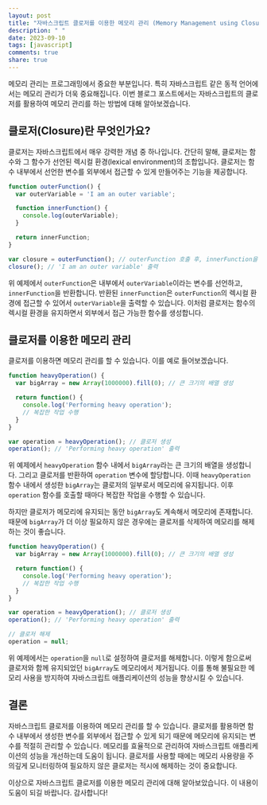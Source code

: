 ```yaml
---
layout: post
title: "자바스크립트 클로저를 이용한 메모리 관리 (Memory Management using Closures)"
description: " "
date: 2023-09-10
tags: [javascript]
comments: true
share: true
---
```


메모리 관리는 프로그래밍에서 중요한 부분입니다. 특히 자바스크립트 같은 동적 언어에서는 메모리 관리가 더욱 중요해집니다. 이번 블로그 포스트에서는 자바스크립트의 클로저를 활용하여 메모리 관리를 하는 방법에 대해 알아보겠습니다.

## 클로저(Closure)란 무엇인가요?

클로저는 자바스크립트에서 매우 강력한 개념 중 하나입니다. 간단히 말해, 클로저는 함수와 그 함수가 선언된 렉시컬 환경(lexical environment)의 조합입니다. 클로저는 함수 내부에서 선언한 변수를 외부에서 접근할 수 있게 만들어주는 기능을 제공합니다.

```javascript
function outerFunction() {
  var outerVariable = 'I am an outer variable';

  function innerFunction() {
    console.log(outerVariable);
  }

  return innerFunction;
}

var closure = outerFunction(); // outerFunction 호출 후, innerFunction을 반환
closure(); // 'I am an outer variable' 출력
```

위 예제에서 `outerFunction`은 내부에서 `outerVariable`이라는 변수를 선언하고, `innerFunction`을 반환합니다. 반환된 `innerFunction`은 `outerFunction`의 렉시컬 환경에 접근할 수 있어서 `outerVariable`을 출력할 수 있습니다. 이처럼 클로저는 함수의 렉시컬 환경을 유지하면서 외부에서 접근 가능한 함수를 생성합니다.

## 클로저를 이용한 메모리 관리

클로저를 이용하면 메모리 관리를 할 수 있습니다. 이를 예로 들어보겠습니다.

```javascript
function heavyOperation() {
  var bigArray = new Array(1000000).fill(0); // 큰 크기의 배열 생성

  return function() {
    console.log('Performing heavy operation');
    // 복잡한 작업 수행 
  }
}

var operation = heavyOperation(); // 클로저 생성
operation(); // 'Performing heavy operation' 출력
```

위 예제에서 `heavyOperation` 함수 내에서 `bigArray`라는 큰 크기의 배열을 생성합니다. 그리고 클로저를 반환하여 `operation` 변수에 할당합니다. 이때 `heavyOperation` 함수 내에서 생성한 `bigArray`는 클로저의 일부로서 메모리에 유지됩니다. 이후 `operation` 함수를 호출할 때마다 복잡한 작업을 수행할 수 있습니다.

하지만 클로저가 메모리에 유지되는 동안 `bigArray`도 계속해서 메모리에 존재합니다. 때문에 `bigArray`가 더 이상 필요하지 않은 경우에는 클로저를 삭제하여 메모리를 해제하는 것이 좋습니다.

```javascript
function heavyOperation() {
  var bigArray = new Array(1000000).fill(0); // 큰 크기의 배열 생성

  return function() {
    console.log('Performing heavy operation');
    // 복잡한 작업 수행 
  }
}

var operation = heavyOperation(); // 클로저 생성
operation(); // 'Performing heavy operation' 출력

// 클로저 해제
operation = null;
```

위 예제에서는 `operation`을 `null`로 설정하여 클로저를 해제합니다. 이렇게 함으로써 클로저와 함께 유지되었던 `bigArray`도 메모리에서 제거됩니다. 이를 통해 불필요한 메모리 사용을 방지하여 자바스크립트 애플리케이션의 성능을 향상시킬 수 있습니다.

## 결론

자바스크립트 클로저를 이용하여 메모리 관리를 할 수 있습니다. 클로저를 활용하면 함수 내부에서 생성한 변수를 외부에서 접근할 수 있게 되기 때문에 메모리에 유지되는 변수를 적절히 관리할 수 있습니다. 메모리를 효율적으로 관리하여 자바스크립트 애플리케이션의 성능을 개선하는데 도움이 됩니다. 클로저를 사용할 때에는 메모리 사용량을 주의깊게 모니터링하여 필요하지 않은 클로저는 적시에 해제하는 것이 중요합니다.

이상으로 자바스크립트 클로저를 이용한 메모리 관리에 대해 알아보았습니다. 이 내용이 도움이 되길 바랍니다. 감사합니다!